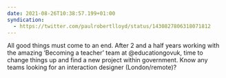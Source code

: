```yaml
---
date: 2021-08-26T10:38:57.199+01:00
syndication:
  - https://twitter.com/paulrobertlloyd/status/1430827806318071812
---
```

All good things must come to an end. After 2 and a half years working with the amazing ‘Becoming a teacher’ team at @educationgovuk, time to change things up and find a new project within government. Know any teams looking for an interaction designer (London/remote)?
